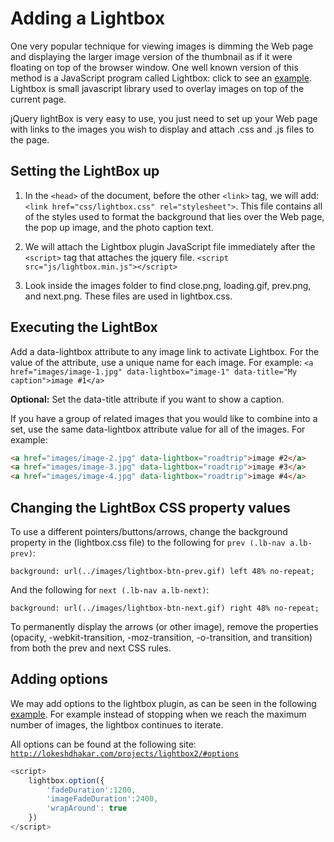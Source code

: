 # Adding a Lightbox

One very popular technique for viewing images is dimming the Web page and displaying the larger image version of the thumbnail as if it were floating on top of the browser window. One well known version of this method is a JavaScript program called Lightbox: click to see an <a href="archives/examples/lightbox/index.htm" target = "_ blank">example</a>. Lightbox is small javascript library used to overlay images on top of the current page.

jQuery lightBox is very easy to use, you just need to set up your Web page with links to the images you wish to display and attach .css and .js files to the page.

## Setting the LightBox up

1. In the `<head>` of the document, before the other `<link>` tag, we will add: `<link href="css/lightbox.css" rel="stylesheet">`. This file contains all of the styles used to format the background that lies over the Web page, the pop up image, and the photo caption text.

2. We will attach the Lightbox plugin JavaScript file immediately after the `<script>` tag that attaches the jquery file. `<script src="js/lightbox.min.js"></script>`

3. Look inside the images folder to find close.png, loading.gif, prev.png, and next.png. These files are used in lightbox.css.

## Executing the LightBox

Add a data-lightbox attribute to any image link to activate Lightbox. For the value of the attribute, use a unique name for each image. For example: `<a href="images/image-1.jpg" data-lightbox="image-1" data-title="My caption">image #1</a>`

**Optional:** Set the data-title attribute if you want to show a caption.

If you have a group of related images that you would like to combine into a set, use the same data-lightbox attribute value for all of the images. For example:

```html
<a href="images/image-2.jpg" data-lightbox="roadtrip">image #2</a>
<a href="images/image-3.jpg" data-lightbox="roadtrip">image #3</a>
<a href="images/image-4.jpg" data-lightbox="roadtrip">image #4</a>
```

## Changing the LightBox CSS property values

To use a different pointers/buttons/arrows, change the background property in the (lightbox.css file) to the following for `prev (.lb-nav a.lb-prev)`:

```
background: url(../images/lightbox-btn-prev.gif) left 48% no-repeat;
```

And the following for `next (.lb-nav a.lb-next)`:

```
background: url(../images/lightbox-btn-next.gif) right 48% no-repeat;
```

To permanently display the arrows (or other image), remove the properties (opacity, -webkit-transition, -moz-transition, -o-transition, and transition) from both the prev and next CSS rules.

## Adding options

We may add options to the lightbox plugin, as can be seen in the following <a href="archives/examples/lightbox/indexv2.htm" target = "_ blank">example</a>. For example instead of stopping when we reach the maximum number of images, the lightbox continues to iterate.

All options can be found at the following site: <a href="http://lokeshdhakar.com/projects/lightbox2/#options" target = "_ blank">`http://lokeshdhakar.com/projects/lightbox2/#options`</a>

```js
<script>
	lightbox.option({
		'fadeDuration':1200,
		'imageFadeDuration':2400,
		'wrapAround': true
	})
</script>
```
